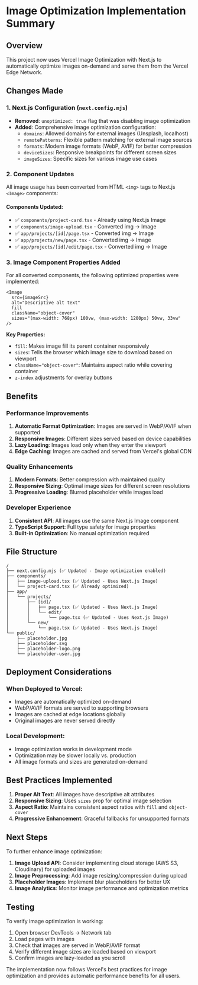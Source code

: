 # Image Optimization Implementation Summary

## Overview
This project now uses Vercel Image Optimization with Next.js to automatically optimize images on-demand and serve them from the Vercel Edge Network.

## Changes Made

### 1. Next.js Configuration (`next.config.mjs`)
- **Removed**: `unoptimized: true` flag that was disabling image optimization
- **Added**: Comprehensive image optimization configuration:
  - `domains`: Allowed domains for external images (Unsplash, localhost)
  - `remotePatterns`: Flexible pattern matching for external image sources
  - `formats`: Modern image formats (WebP, AVIF) for better compression
  - `deviceSizes`: Responsive breakpoints for different screen sizes
  - `imageSizes`: Specific sizes for various image use cases

### 2. Component Updates
All image usage has been converted from HTML `<img>` tags to Next.js `<Image>` components:

#### Components Updated:
- ✅ `components/project-card.tsx` - Already using Next.js Image
- ✅ `components/image-upload.tsx` - Converted img → Image
- ✅ `app/projects/[id]/page.tsx` - Converted img → Image  
- ✅ `app/projects/new/page.tsx` - Converted img → Image
- ✅ `app/projects/[id]/edit/page.tsx` - Converted img → Image

### 3. Image Component Properties Added
For all converted components, the following optimized properties were implemented:

```tsx
<Image
  src={imageSrc}
  alt="Descriptive alt text"
  fill
  className="object-cover"
  sizes="(max-width: 768px) 100vw, (max-width: 1200px) 50vw, 33vw"
/>
```

**Key Properties:**
- `fill`: Makes image fill its parent container responsively
- `sizes`: Tells the browser which image size to download based on viewport
- `className="object-cover"`: Maintains aspect ratio while covering container
- `z-index` adjustments for overlay buttons

## Benefits

### Performance Improvements
1. **Automatic Format Optimization**: Images are served in WebP/AVIF when supported
2. **Responsive Images**: Different sizes served based on device capabilities
3. **Lazy Loading**: Images load only when they enter the viewport
4. **Edge Caching**: Images are cached and served from Vercel's global CDN

### Quality Enhancements
1. **Modern Formats**: Better compression with maintained quality
2. **Responsive Sizing**: Optimal image sizes for different screen resolutions
3. **Progressive Loading**: Blurred placeholder while images load

### Developer Experience
1. **Consistent API**: All images use the same Next.js Image component
2. **TypeScript Support**: Full type safety for image properties
3. **Built-in Optimization**: No manual optimization required

## File Structure
```
/
├── next.config.mjs (✅ Updated - Image optimization enabled)
├── components/
│   ├── image-upload.tsx (✅ Updated - Uses Next.js Image)
│   └── project-card.tsx (✅ Already optimized)
├── app/
│   └── projects/
│       ├── [id]/
│       │   ├── page.tsx (✅ Updated - Uses Next.js Image)
│       │   └── edit/
│       │       └── page.tsx (✅ Updated - Uses Next.js Image)
│       └── new/
│           └── page.tsx (✅ Updated - Uses Next.js Image)
└── public/
    ├── placeholder.jpg
    ├── placeholder.svg
    ├── placeholder-logo.png
    └── placeholder-user.jpg
```

## Deployment Considerations

### When Deployed to Vercel:
- Images are automatically optimized on-demand
- WebP/AVIF formats are served to supporting browsers
- Images are cached at edge locations globally
- Original images are never served directly

### Local Development:
- Image optimization works in development mode
- Optimization may be slower locally vs. production
- All image formats and sizes are generated on-demand

## Best Practices Implemented

1. **Proper Alt Text**: All images have descriptive alt attributes
2. **Responsive Sizing**: Uses `sizes` prop for optimal image selection
3. **Aspect Ratio**: Maintains consistent aspect ratios with `fill` and `object-cover`
4. **Progressive Enhancement**: Graceful fallbacks for unsupported formats

## Next Steps

To further enhance image optimization:

1. **Image Upload API**: Consider implementing cloud storage (AWS S3, Cloudinary) for uploaded images
2. **Image Preprocessing**: Add image resizing/compression during upload
3. **Placeholder Images**: Implement blur placeholders for better UX
4. **Image Analytics**: Monitor image performance and optimization metrics

## Testing

To verify image optimization is working:

1. Open browser DevTools → Network tab
2. Load pages with images
3. Check that images are served in WebP/AVIF format
4. Verify different image sizes are loaded based on viewport
5. Confirm images are lazy-loaded as you scroll

The implementation now follows Vercel's best practices for image optimization and provides automatic performance benefits for all users.